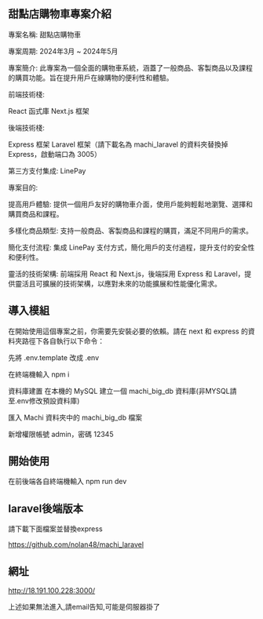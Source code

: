 ## 甜點店購物車專案介紹
專案名稱: 甜點店購物車

專案周期: 2024年3月 ~ 2024年5月

專案簡介:
此專案為一個全面的購物車系統，涵蓋了一般商品、客製商品以及課程的購買功能。旨在提升用戶在線購物的便利性和體驗。

前端技術棧:

React 函式庫
Next.js 框架

後端技術棧:

Express 框架
Laravel 框架（請下載名為 machi_laravel 的資料夾替換掉 Express，啟動端口為 3005）

第三方支付集成:
LinePay

專案目的:

提高用戶體驗: 提供一個用戶友好的購物車介面，使用戶能夠輕鬆地瀏覽、選擇和購買商品和課程。

多樣化商品類型: 支持一般商品、客製商品和課程的購買，滿足不同用戶的需求。

簡化支付流程: 集成 LinePay 支付方式，簡化用戶的支付過程，提升支付的安全性和便利性。

靈活的技術架構: 前端採用 React 和 Next.js，後端採用 Express 和 Laravel，提供靈活且可擴展的技術架構，以應對未來的功能擴展和性能優化需求。

## 導入模組
在開始使用這個專案之前，你需要先安裝必要的依賴。請在 next 和 express 的資料夾路徑下各自執行以下命令：

先將 .env.template 改成 .env

在終端機輸入 npm i

資料庫建置
在本機的 MySQL 建立一個 machi_big_db 資料庫(非MYSQL請至.env修改預設資料庫)

匯入 Machi 資料夾中的 machi_big_db 檔案

新增權限帳號 admin，密碼 12345

## 開始使用
在前後端各自終端機輸入 npm run dev


## laravel後端版本

請下載下面檔案並替換express

https://github.com/nolan48/machi_laravel

## 網址

http://18.191.100.228:3000/

上述如果無法進入,請email告知,可能是伺服器掛了
